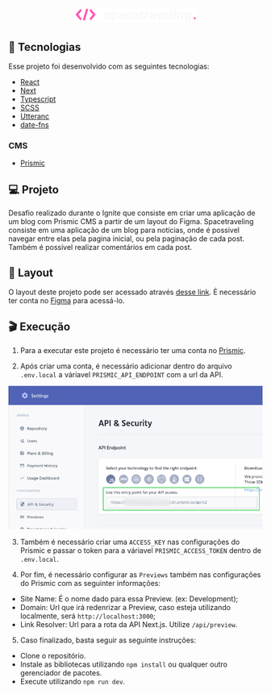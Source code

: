 <h1 align="center">
  <img alt="spacetraveling" title="spacetraveling" src=".github/logo.png" />
</h1>

## :rocket: Tecnologias

Esse projeto foi desenvolvido com as seguintes tecnologias:
- [React](https://reactjs.org/)
- [Next](https://nextjs.org/)
- [Typescript](https://www.typescriptlang.org/)
- [SCSS](https://sass-lang.com/)
- [Utteranc](https://utteranc.es/)
- [date-fns](https://date-fns.org/)

### CMS

- [Prismic](https://prismic.io/)

## :computer: Projeto
Desafio realizado durante o Ignite que consiste em criar uma aplicação de um blog com Prismic CMS a partir de um layout do Figma. Spacetraveling consiste em uma aplicação de um blog para notícias, onde é possivel navegar entre elas pela pagina inicial, ou pela paginação de cada post. Também é possivel realizar comentários em cada post.

## :bookmark: Layout
O layout deste projeto pode ser acessado através [desse link](https://www.figma.com/file/W30Y0wDhaSomTeZLf2LDRI/Desafios-M%C3%B3dulo-3-ReactJS?node-id=0%3A1). É necessário ter conta no [Figma](http://figma.com/) para acessá-lo.

## :clapper: Execução
1. Para a executar este projeto é necessário ter uma conta no [Prismic](https://prismic.io/). <br />

2. Após criar uma conta, é necessário adicionar dentro do arquivo `.env.local` a váriavel `PRISMIC_API_ENDPOINT` com a url da API.

<p align="center">
    <img alt="Prismic" src=".github/prismic-config.png" width="700">
</p>

3. Também é necessário criar uma `ACCESS_KEY` nas configurações do Prismic e passar o token para a váriavel `PRISMIC_ACCESS_TOKEN` dentro de `.env.local`.

4. Por fim, é necessário configurar as `Previews` também nas configurações do Prismic com as seguinter informações:

- Site Name: É o nome dado para essa Preview. (ex: Development);
- Domain: Url que irá redenrizar a Preview, caso esteja utilizando localmente, será `http://localhost:3000`;
- Link Resolver: Url para a rota da API Next.js. Utilize `/api/preview`.

5. Caso finalizado, basta seguir as seguinte instruções:

- Clone o repositório.
- Instale as bibliotecas utilizando `npm install` ou qualquer outro gerenciador de pacotes.
- Execute utilizando `npm run dev`.
